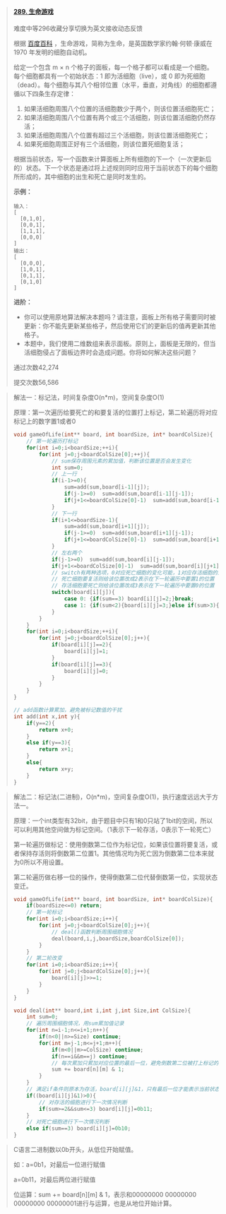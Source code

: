> #### [289. 生命游戏](https://leetcode-cn.com/problems/game-of-life/)
>
> 难度中等296收藏分享切换为英文接收动态反馈
>
> 根据 [百度百科](https://baike.baidu.com/item/生命游戏/2926434?fr=aladdin) ，生命游戏，简称为生命，是英国数学家约翰·何顿·康威在 1970 年发明的细胞自动机。
>
> 给定一个包含 m × n 个格子的面板，每一个格子都可以看成是一个细胞。每个细胞都具有一个初始状态：1 即为活细胞（live），或 0 即为死细胞（dead）。每个细胞与其八个相邻位置（水平，垂直，对角线）的细胞都遵循以下四条生存定律：
>
> 1. 如果活细胞周围八个位置的活细胞数少于两个，则该位置活细胞死亡；
> 2. 如果活细胞周围八个位置有两个或三个活细胞，则该位置活细胞仍然存活；
> 3. 如果活细胞周围八个位置有超过三个活细胞，则该位置活细胞死亡；
> 4. 如果死细胞周围正好有三个活细胞，则该位置死细胞复活；
>
> 根据当前状态，写一个函数来计算面板上所有细胞的下一个（一次更新后的）状态。下一个状态是通过将上述规则同时应用于当前状态下的每个细胞所形成的，其中细胞的出生和死亡是同时发生的。
>
>  
>
> **示例：**
>
> ```
> 输入： 
> [
>   [0,1,0],
>   [0,0,1],
>   [1,1,1],
>   [0,0,0]
> ]
> 输出：
> [
>   [0,0,0],
>   [1,0,1],
>   [0,1,1],
>   [0,1,0]
> ]
> ```
>
>  
>
> **进阶：**
>
> - 你可以使用原地算法解决本题吗？请注意，面板上所有格子需要同时被更新：你不能先更新某些格子，然后使用它们的更新后的值再更新其他格子。
> - 本题中，我们使用二维数组来表示面板。原则上，面板是无限的，但当活细胞侵占了面板边界时会造成问题。你将如何解决这些问题？
>
> 通过次数42,274
>
> 提交次数56,586

> 解法一：标记法，时间复杂度O(n*m)，空间复杂度O(1)
>
> 原理：第一次遍历给要死亡的和要复活的位置打上标记，第二轮遍历将对应标记上的数字置1或者0
>
> ```c
> void gameOfLife(int** board, int boardSize, int* boardColSize){
>     // 第一轮遍历打标记
>     for(int i=0;i<boardSize;++i){
>         for(int j=0;j<boardColSize[0];++j){
>             // sum保存周围元素的累加值，判断该位置是否会发生变化
>             int sum=0;
>             // 上一行
>             if(i-1>=0){
>                 sum=add(sum,board[i-1][j]);
>                 if(j-1>=0)  sum=add(sum,board[i-1][j-1]);
>                 if(j+1<=boardColSize[0]-1)  sum=add(sum,board[i-1][j+1]);
>             }
>             // 下一行
>             if(i+1<=boardSize-1){
>                 sum=add(sum,board[i+1][j]);
>                 if(j-1>=0)  sum=add(sum,board[i+1][j-1]);
>                 if(j+1<=boardColSize[0]-1)  sum=add(sum,board[i+1][j+1]);
>             }
>             // 左右两个
>             if(j-1>=0)  sum=add(sum,board[i][j-1]);
>             if(j+1<=boardColSize[0]-1)  sum=add(sum,board[i][j+1]);
>             // switch有两种选项，0对应死亡细胞的变化可能，1对应存活细胞的对应可能。两种可能的下一次变化都有sum来决定
>             // 死亡细胞要复活则给该位置改成2表示在下一轮遍历中要置1的位置
>             // 存活细胞要死亡则给该位置改成3表示在下一轮遍历中要置0的位置
>             switch(board[i][j]){
>                 case 0: {if(sum==3) board[i][j]=2;}break;
>                 case 1: {if(sum<2){board[i][j]=3;}else if(sum>3){board[i][j]=3;}}break;
>             }
>         }
>     }
>     for(int i=0;i<boardSize;++i){
>         for(int j=0;j<boardColSize[0];j++){
>             if(board[i][j]==2){
>                 board[i][j]=1;
>             }
>             if(board[i][j]==3){
>                 board[i][j]=0;
>             }
>         }
>     }
> }
> 
> // add函数计算累加，避免被标记数值的干扰
> int add(int x,int y){
>     if(y==2){
>         return x+0;
>     }
>     else if(y==3){
>         return x+1;
>     }
>     else{
>         return x+y;
>     }
> }
> ```
>

> 解法二：标记法(二进制)，O(n*m)，空间复杂度O(1)，执行速度远远大于方法一。
>
> 原理：一个int类型有32bit，由于题目中只有1和0只站了1bit的空间，所以可以利用其他空间做为标记空间。（1表示下一轮存活，0表示下一轮死亡）
>
> 第一轮遍历做标记：使用倒数第二位作为标记位，如果该位置将要复活，或者保持存活则将倒数第二位置1。其他情况均为死亡因为倒数第二位本来就为0所以不用设置。
>
> 第二轮遍历做右移一位的操作，使得倒数第二位代替倒数第一位，实现状态变迁。
>
> ```c
> void gameOfLife(int** board, int boardSize, int* boardColSize){
>     if(boardSize<=0) return;
>     // 第一轮标记
>     for(int i=0;i<boardSize;i++){
>         for(int j=0;j<boardColSize[0];j++){
>             // deal()函数判断周围细胞情况
>             deal(board,i,j,boardSize,boardColSize[0]);
>         }
>     }
>     // 第二轮改变
>     for(int i=0;i<boardSize;i++){
>         for(int j=0;j<boardColSize[0];j++){
>             board[i][j]>>=1;
>         }
>     }
> }
> 
> void deal(int** board,int i,int j,int Size,int ColSize){
>     int sum=0;
>     // 遍历周围细胞情况，用sum累加值记录
>     for(int n=i-1;n<=i+1;n++){
>         if(n<0||n>=Size) continue;
>         for(int m=j-1;m<=j+1;m++){
>             if(m<0||m>=ColSize) continue;
>             if(n==i&&m==j) continue;
>             // 每次累加只累加对应位置的最后一位，避免倒数第二位被打上标记的干扰
>             sum += board[n][m] & 1;
>         }
>     }
>     // 满足if条件则原本为存活，board[i][j]&1，只有最后一位才能表示当前状态，避免倒数第二位标记的干扰
>     if((board[i][j]&1)>0){
>         // 对存活的细胞进行下一次情况判断
>         if(sum>=2&&sum<=3) board[i][j]=0b11;
>     }
>     // 对死亡细胞进行下一次情况判断
>     else if(sum==3) board[i][j]=0b10;
> }
> 
> ```

> C语言二进制数以0b开头，从低位开始赋值。
>
> 如：a=0b1，对最后一位进行赋值
>
> a=0b11，对最后两位进行赋值
>
> 
>
> 位运算：sum += board\[n\]\[m\] & 1，表示和00000000 00000000 00000000 00000001进行与运算，也是从地位开始计算。
>
> 

